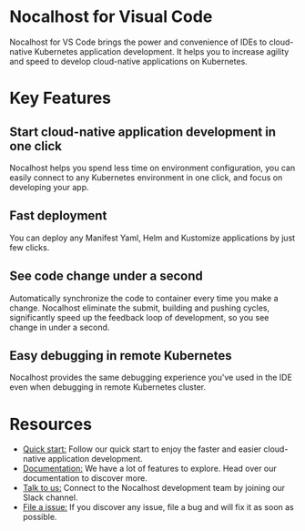 # Nocalhost for Visual Code

Nocalhost for VS Code brings the power and convenience of IDEs to cloud-native Kubernetes application development. It helps you to increase agility and speed to develop cloud-native applications on Kubernetes.

# Key Features

## Start cloud-native application development in one click

Nocalhost helps you spend less time on environment configuration, you can easily connect to any Kubernetes environment in one click, and focus on developing your app. 

## Fast deployment

You can deploy any Manifest Yaml, Helm and Kustomize applications by just few clicks.

## See code change under a second

Automatically synchronize the code to container every time you make a change. Nocalhost eliminate the submit, building and pushing cycles,  significantly speed up the feedback loop of development, so you see change in under a second.

## Easy debugging in remote Kubernetes

Nocalhost provides the same debugging experience you've used in the IDE even when debugging in remote Kubernetes cluster.

# Resources

- [Quick start:](https://nocalhost.dev/eng/getting-started/) Follow our quick start to enjoy the faster and easier cloud-native application development. 
- [Documentation:](https://nocalhost.dev/) We have a lot of features to explore. Head over our documentation to discover more.
- [Talk to us:](https://nocalhost.slack.com/) Connect to the Nocalhost development team by joining our Slack channel. 
- [File a issue:](https://github.com/nocalhost/nocalhost/issues) If you discover any issue, file a bug and will fix it as soon as possible.
